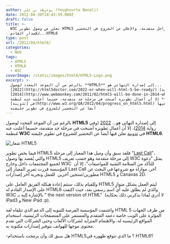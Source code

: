 ```yaml
---
author: يوغرطة بن علي (Youghourta Benali)
date: 2012-04-30T18:43:59.000Z
draft: false
title: >-
  W3C تعلن عن وصول تطوير HTML5 إلى مراحل متقدمة، والإعلان عن الشروع في التحضير
  للإصدار القادم...HTML6  
type: post
url: /2012/04/html6/
categories:
  - Web
tags:
  - HTML5
  - HTML6
  - W3C
coverImage: /static/images/html6/HTML5-Logo.png
excerpt: >-
  بالرغم من أن الموعد المحدد لوصول **HTML5** إلى إصداره النهائي هو...
  [2022](http://html5doctor.com/2022-or-when-will-html-5-be-ready/) (وفي رواية
  [2014](http://www.webmonkey.com/2011/02/html5-will-be-done-in-2014-what-comes-next/))،
  إلا أن أعمال تطويره أصبحت في مرحلة جد متقدمة، حسبما أعلنت عنه مُنظمة **W3C**
  في [تدوينة](http://www.w3.org/QA/2012/04/progress_on_html5.html) تعلن فيها
  أيضا عن التحضير للشروع في تطوير خليفته
---
```

بالرغم من أن الموعد المحدد لوصول **HTML5** إلى إصداره النهائي هو... [2022](http://html5doctor.com/2022-or-when-will-html-5-be-ready/) (وفي رواية [2014](http://www.webmonkey.com/2011/02/html5-will-be-done-in-2014-what-comes-next/))، إلا أن أعمال تطويره أصبحت في مرحلة جد متقدمة، حسبما أعلنت عنه مُنظمة **W3C** في [تدوينة](http://www.w3.org/QA/2012/04/progress_on_html5.html) تعلن فيها أيضا عن التحضير للشروع في تطوير خليفته **HTML6**.

![شعار HTML5](/static/images/html6/HTML5-Logo.png)

فيما يخص تطوير HTML5 فلقد سبق وأن وصل هذا المعيار إلى مرحلة "[Last Call](http://www.w3.org/2011/02/htmlwg-pr.html.en)"، والتي يُقصد بها وصول HTML5 إلى مرحلة متقدمة وهو حسب تعريف W3C يمثل "دعوة لجميع المجتمعات داخل وخارج W3C  للتأكد من السلامة التقنية للمواصفات"، إلا أن المؤسسة قررت تمرير المعيار إلى Last Call آخر، موازاة مع شروعها في البحث عن مطورين/منتجين آخرين  للعمل وتجربة آخر إصدارات HTML5 و Canavas 2D.

وللقيام بذلك، ستتم إعادة هيكلة الفريق العامل على HTML5 ليتم العمل بشكل متوازٍ على الإصدار القادم له HTML6 والذي لم يطلق عليه أي اسم رسمي بعد، حيث اكتفت W3C بالإشارة إليه بـ " the next version of HTML"  (لا أدري لماذا يذكرني ذلك بحكاية iPad3 و New iPad :p).

واغتنمت المؤسسة الفرصة للتنويه إلى الدعم الذي تتلقاه لغة HTML 5 من طرف الجهات المؤثرة على الويب خاصة دعمه المتقدم والمستمر على المتصفحات الرئيسية، استخدام المواقع الرئيسية له، والاهتمام المتزايد لشركات الألعاب وحتى الشركات التي تقدم محتوى موجها للهواتف بتوفير إصدارات مكتوبة به.

\-هل سبق لك وأن برمجت باستخدام HTML5؟ ما الذي تتوقع ظهوره في HTML6؟
